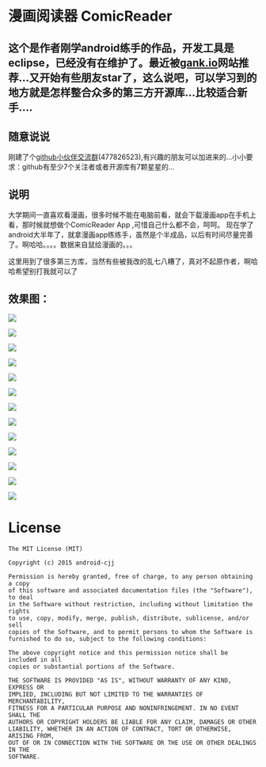  漫画阅读器 ComicReader
==================
这个是作者刚学android练手的作品，开发工具是eclipse，已经没有在维护了。最近被[gank.io](http://gank.io/)网站推荐...又开始有些朋友star了，这么说吧，可以学习到的地方就是怎样整合众多的第三方开源库...比较适合新手....
---------------------------------------------------------------------------------------------------

随意说说
-----------------------------
刚建了个[github小伙伴交流群](http://t.cn/RyiVjnv)(477826523),有兴趣的朋友可以加进来的...小小要求：github有至少7个关注者或者开源库有7颗星星的...

说明
----------------------------------------------------------------------------------
   大学期间一直喜欢看漫画，很多时候不能在电脑前看，就会下载漫画app在手机上看，那时候就想做个ComicReader App ,可惜自己什么都不会，呵呵。
现在学了android大半年了，就拿漫画app练练手，虽然是个半成品，以后有时间尽量完善了。啊哈哈。。。。数据来自鼠绘漫画的。。。

   这里用到了很多第三方库，当然有些被我改的乱七八糟了，真对不起原作者，啊哈哈希望别打我就可以了
   
 效果图：
------------------------------------------------------------------------------------------------------------------
![](http://www.apkbus.com/data/attachment/forum/201504/14/091601ebox9utzm9f911mc.png)

![](http://www.apkbus.com/data/attachment/forum/201504/14/091606epvoccnn87og8z8t.png)

![](http://www.apkbus.com/data/attachment/forum/201504/14/091612wt06jjyls1xtra7x.png)

![](http://www.apkbus.com/data/attachment/forum/201504/14/091617mrzhr7drk88lnrnj.png)

![](http://www.apkbus.com/data/attachment/forum/201504/14/091640p2s5002phhs77xiv.png)

![](http://www.apkbus.com/data/attachment/forum/201504/14/091537gqhoshqqqz7azqao.png)

![](http://www.apkbus.com/data/attachment/forum/201504/14/091549xd5ty8tv8p6t3vc8.png)

![](http://www.apkbus.com/data/attachment/forum/201504/14/091626ph75dgowpj2rdw3l.png)

![](http://www.apkbus.com/data/attachment/forum/201504/14/091630qkkdaukcjpcchtha.jpg)

![](http://www.apkbus.com/data/attachment/forum/201504/14/091637g27na1hilb1xgzl5.jpg)

![](http://www.apkbus.com/data/attachment/forum/201504/14/091540f6556yzcbp5byz3v.png)

![](http://www.apkbus.com/data/attachment/forum/201504/14/093155orusmdwujmva4uvw.png)

![](http://www.apkbus.com/data/attachment/forum/201504/13/170714xfxlkml1zom6crfc.gif)

 
License
=======

    The MIT License (MIT)

	Copyright (c) 2015 android-cjj

	Permission is hereby granted, free of charge, to any person obtaining a copy
	of this software and associated documentation files (the "Software"), to deal
	in the Software without restriction, including without limitation the rights
	to use, copy, modify, merge, publish, distribute, sublicense, and/or sell
	copies of the Software, and to permit persons to whom the Software is
	furnished to do so, subject to the following conditions:

	The above copyright notice and this permission notice shall be included in all
	copies or substantial portions of the Software.

	THE SOFTWARE IS PROVIDED "AS IS", WITHOUT WARRANTY OF ANY KIND, EXPRESS OR
	IMPLIED, INCLUDING BUT NOT LIMITED TO THE WARRANTIES OF MERCHANTABILITY,
	FITNESS FOR A PARTICULAR PURPOSE AND NONINFRINGEMENT. IN NO EVENT SHALL THE
	AUTHORS OR COPYRIGHT HOLDERS BE LIABLE FOR ANY CLAIM, DAMAGES OR OTHER
	LIABILITY, WHETHER IN AN ACTION OF CONTRACT, TORT OR OTHERWISE, ARISING FROM,
	OUT OF OR IN CONNECTION WITH THE SOFTWARE OR THE USE OR OTHER DEALINGS IN THE
	SOFTWARE.




